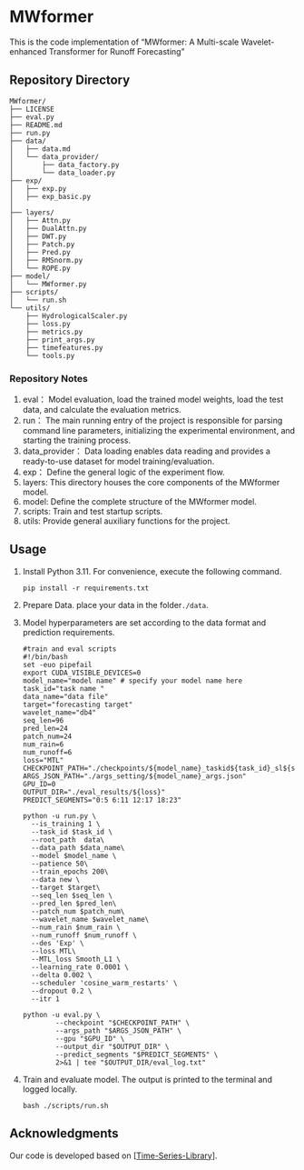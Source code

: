 # MWformer

This is the code implementation of “MWformer: A Multi-scale Wavelet-enhanced Transformer for Runoff Forecasting”

## Repository Directory

```
MWformer/
├── LICENSE
├── eval.py
├── README.md
├── run.py
├── data/
│   ├── data.md
│   └── data_provider/
│       ├── data_factory.py
│       └── data_loader.py
├── exp/
│   ├── exp.py
│   ├── exp_basic.py
│   
├── layers/
│   ├── Attn.py
│   ├── DualAttn.py
│   ├── DWT.py
│   ├── Patch.py
│   ├── Pred.py
│   ├── RMSnorm.py
│   └── ROPE.py
├── model/
│   └── MWformer.py
├── scripts/
│   └── run.sh
└── utils/
    ├── HydrologicalScaler.py
    ├── loss.py
    ├── metrics.py
    ├── print_args.py
    ├── timefeatures.py
    └── tools.py
```



### Repository  Notes

1. eval： Model evaluation, load the trained model weights, load the test data, and calculate the evaluation metrics.
2. run： The main running entry of the project is responsible for parsing command line parameters, initializing the experimental environment, and starting the training process.
3. data_provider：  Data loading enables data reading and provides a ready-to-use dataset for model training/evaluation.
4. exp： Define the general logic of the experiment flow.
5. layers:    This directory houses the core components of the MWformer model.
6. model:    Define the complete structure of the MWformer model.
7. scripts:    Train and test startup scripts.
8. utils:     Provide general auxiliary functions for the project.



## Usage

1. Install Python 3.11. For convenience, execute the following command.

   ```
   pip install -r requirements.txt
   ```

2. Prepare Data. place your data in the folder`./data`.

3. Model hyperparameters are set according to the data format and prediction requirements.

   ```
   #train and eval scripts
   #!/bin/bash
   set -euo pipefail
   export CUDA_VISIBLE_DEVICES=0
   model_name="model name" # specify your model name here
   task_id="task name "
   data_name="data file" 
   target="forecasting target" 
   wavelet_name="db4" 
   seq_len=96 
   pred_len=24
   patch_num=24 
   num_rain=6
   num_runoff=6
   loss="MTL" 
   CHECKPOINT_PATH="./checkpoints/${model_name}_taskid${task_id}_sl${seq_len}_pl${pred_len}_itr0_${loss}/checkpoint.pth"
   ARGS_JSON_PATH="./args_setting/${model_name}_args.json"
   GPU_ID=0
   OUTPUT_DIR="./eval_results/${loss}"
   PREDICT_SEGMENTS="0:5 6:11 12:17 18:23"
   
   python -u run.py \
     --is_training 1 \
     --task_id $task_id \
     --root_path  data\
     --data_path $data_name\
     --model $model_name \
     --patience 50\
     --train_epochs 200\
     --data new \
     --target $target\
     --seq_len $seq_len \
     --pred_len $pred_len\
     --patch_num $patch_num\
     --wavelet_name $wavelet_name\
     --num_rain $num_rain \
     --num_runoff $num_runoff \
     --des 'Exp' \
     --loss MTL\
     --MTL_loss Smooth_L1 \
     --learning_rate 0.0001 \
     --delta 0.002 \
     --scheduler 'cosine_warm_restarts' \
     --dropout 0.2 \
     --itr 1
   
   python -u eval.py \
           --checkpoint "$CHECKPOINT_PATH" \
           --args_path "$ARGS_JSON_PATH" \
           --gpu "$GPU_ID" \
           --output_dir "$OUTPUT_DIR" \
           --predict_segments "$PREDICT_SEGMENTS" \
           2>&1 | tee "$OUTPUT_DIR/eval_log.txt"
   
   ```

   

4. Train and evaluate model. The output is printed to the terminal and logged locally.

   ```
   bash ./scripts/run.sh
   ```

## Acknowledgments

Our code is developed based on [[Time-Series-Library](https://github.com/thuml/Time-Series-Library)].

